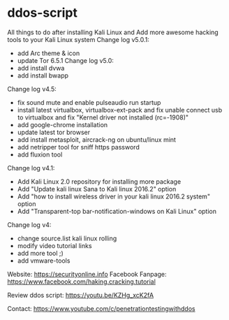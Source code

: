 # ddos-script
All  things to do after installing Kali Linux and Add more awesome hacking tools to your Kali Linux system
Change log v5.0.1:
+ add Arc theme & icon
+ update Tor 6.5.1
Change log v5.0:
+ add install dvwa
+ add install bwapp

Change log v4.5:
+ fix sound mute and enable pulseaudio run startup
+ install latest virtualbox, virtualbox-ext-pack and fix unable connect usb to virtualbox and fix "Kernel driver not installed (rc=-1908)"
+ add google-chrome installation
+ update latest tor browser
+ add install metasploit, aircrack-ng on ubuntu/linux mint
+ add netripper tool for sniff https password
+ add fluxion tool

Change log v4.1:
+ Add Kali Linux 2.0 repository for installing more package
+ Add "Update kali linux Sana to Kali linux 2016.2" option
+ Add "how to install wireless driver in your kali linux 2016.2 system" option
+ Add "Transparent-top bar-notification-windows on Kali Linux" option


Change log v4:
- change source.list kali linux rolling
- modify video tutorial links
- add more tool ;)
- add vmware-tools

Website: https://securityonline.info
Facebook Fanpage: https://www.facebook.com/haking.cracking.tutorial

Review ddos script: https://youtu.be/KZHg_xcK2fA

Contact: https://www.youtube.com/c/penetrationtestingwithddos
